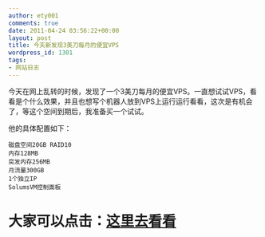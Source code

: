 ```yaml
---
author: ety001
comments: true
date: 2011-04-24 03:56:22+00:00
layout: post
title: 今天新发现3美刀每月的便宜VPS
wordpress_id: 1301
tags:
- 网站日志
---
```


今天在网上乱转的时候，发现了一个3美刀每月的便宜VPS。一直想试试VPS，看看是个什么效果，并且也想写个机器人放到VPS上运行运行看看，这次是有机会了，等这个空间到期后，我准备买一个试试。


他的具体配置如下：

    磁盘空间20GB RAID10
    内存128MB
    突发内存256MB
    月流量300GB
    1个独立IP
    SolumsVM控制面板

# **大家可以点击：[这里去看看](http://www.vpszz.net/client/aff.php?aff=301)**
